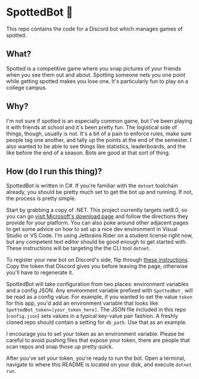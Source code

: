 # SpottedBot :telescope:

This repo contains the code for a Discord bot which manages games of spotted.

## What?
Spotted is a competitive game where you snap pictures of your friends when you see them out and about. Spotting someone nets you one point while getting spotted makes you lose one. It's particularly fun to play on a college campus.

## Why?
I'm not sure if spotted is an especially common game, but I've been playing it with friends at school and it's been pretty fun. The logistical side of things, though, usually is not. It's a bit of a pain to enforce rules, make sure people tag one another, and tally up the points at the end of the semester. I also wanted to be able to see things like statistics, leaderboards, and the like before the end of a season. Bots are good at that sort of thing.

## How (do I run this thing)?
SpottedBot is written in C#. If you're familiar with the `dotnet` toolchain already, you should be pretty much set to get the bot up and running. If not, the process is pretty simple.

Start by grabbing a copy of .NET. This project currently targets net8.0, so you can go [visit Microsoft's download page](https://dotnet.microsoft.com/en-us/download) and follow the directions they provide for your platform. You can also poke around other adjacent pages to get some advice on how to set up a nice dev environment in Visual Studio or VS Code. I'm using Jetbrains Rider on a student license right now, but any competent text editor should be good enough to get started with. These instructions will be targeting the the CLI tool `dotnet`.

To register your new bot on Discord's side, flip through [these instructions](https://docs.discordnet.dev/guides/getting_started/first-bot.html#creating-a-discord-bot). Copy the token that Discord gives you before leaving the page, otherwise you'll have to regenerate it.

SpottedBot will take configuration from two places: environment variables and a config JSON. Any environment variable prefixed with `SpottedBot_` will be read as a config value. For example, if you wanted to set the value `token` for this app, you'd add an environment variable that looks like `SpottedBot_token=[your_token_here]`. The JSON file included in this repo (`config.json`) sets values in a typical key-value pair fashion. A freshly cloned repo should contain a setting for `db_path`. Use that as an example.

I encourage you to set your token as an environment variable. Please be careful to avoid pushing files that expose your token, there are people that scan repos and snap those up pretty quick.

After you've set your token, you're ready to run the bot. Open a terminal, navigate to where this README is located on your disk, and execute `dotnet run`.
